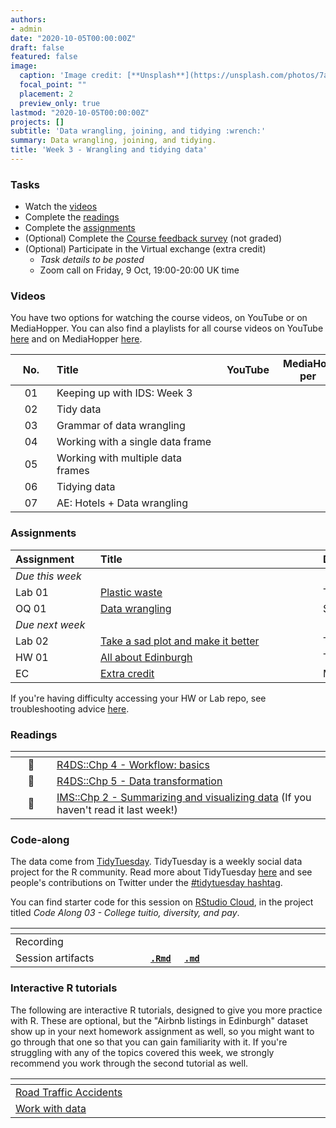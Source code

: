 ```yaml
---
authors:
- admin
date: "2020-10-05T00:00:00Z"
draft: false
featured: false
image:
  caption: 'Image credit: [**Unsplash**](https://unsplash.com/photos/7ah_4PHzSCc)'
  focal_point: ""
  placement: 2
  preview_only: true
lastmod: "2020-10-05T00:00:00Z"
projects: []
subtitle: 'Data wrangling, joining, and tidying :wrench:'
summary: Data wrangling, joining, and tidying.
title: 'Week 3 - Wrangling and tidying data'
---
```


### Tasks

- Watch the [videos](/post/03-week/#videos)
- Complete the [readings](/post/03-week/#readings)
- Complete the [assignments](/post/03-week/#assignments)
- (Optional) Complete the [Course feedback survey](https://forms.office.com/Pages/ResponsePage.aspx?id=sAafLmkWiUWHiRCgaTTcYRiRHjHRDWhOuLE_6JyNA0dUMFNaSjAxMDQyUDZHQk9ZOFMxQlZERDlMUC4u) (not graded)
- (Optional) Participate in the Virtual exchange (extra credit)
  - *Task details to be posted*
  - Zoom call on Friday, 9 Oct, 19:00-20:00 UK time

### Videos

You have two options for watching the course videos, on YouTube or on MediaHopper. You can also find a playlists for all course videos on YouTube [here](https://www.youtube.com/playlist?list=PLNUVZZ6hfXX1tyUykCWShOKZdIB0TIhtM) and on MediaHopper [here](https://media.ed.ac.uk/playlist/dedicated/183821961/1_r35z2f16/).

| <div style="width:50px;text-align:center">No.</div> | <div style="width:250px;text-align:left">Title</div> | <div style="width:80px;text-align:center">YouTube</div> | <div style="width:80px;text-align:center">MediaHopper</div> |  <div style="width:80px;text-align:center">Slides</div> | <div style="width:80px;text-align:center">Length</div> |
|:---:|:---------------------|:-------:|:-----------:|:--------:|:------:|
| 01 | Keeping up with IDS: Week 3 | [<span style='color: red;'><i class='fab fa-youtube fa-lg'></i></span>](https://youtu.be/VlfnShvjL0c) | [<span style='color: #0A1E3F;'><i class='fas fa-file-video fa-lg'></i></span>](https://media.ed.ac.uk/media/IDS+-+Week+03+-+01+-+Keeping+up+with+IDS/1_faaiztni) | [<span style='color: #4b5357;'><i class='fas fa-desktop fa-lg'></i></span>](https://ids-s1-20.github.io/slides/week-03/w3-d01-kuwids/w3-d01-kuwids.pdf) | 6:23 |
| 02 | Tidy data | [<span style='color: red;'><i class='fab fa-youtube fa-lg'></i></span>](https://youtu.be/Ux85eR3h9hw) | [<span style='color: #0A1E3F;'><i class='fas fa-file-video fa-lg'></i></span>](https://media.ed.ac.uk/media/IDS+-+Week+03+-+02+-+Tidy+data/1_lc61ottc) | [<span style='color: #4b5357;'><i class='fas fa-desktop fa-lg'></i></span>](https://ids-s1-20.github.io/slides/week-03/w3-d02-tidy-data/w3-d02-tidy-data.html) | 6:46 |
| 03 | Grammar of data wrangling | [<span style='color: red;'><i class='fab fa-youtube fa-lg'></i></span>](https://youtu.be/ZCaYBES_VEk) | [<span style='color: #0A1E3F;'><i class='fas fa-file-video fa-lg'></i></span>](https://media.ed.ac.uk/media/IDS+-+Week+03+-+03+-+Grammar+of+data+wrangling/1_meyz4shf) | [<span style='color: #4b5357;'><i class='fas fa-desktop fa-lg'></i></span>](https://ids-s1-20.github.io/slides/week-03/w3-d03-grammar-wrangle/w3-d03-grammar-wrangle.html) | 13:13 |
| 04 | Working with a single data frame | [<span style='color: red;'><i class='fab fa-youtube fa-lg'></i></span>](https://youtu.be/0229Uq2hkJo) | [<span style='color: #0A1E3F;'><i class='fas fa-file-video fa-lg'></i></span>](https://media.ed.ac.uk/media/IDS+-+Week+03+-+04+-+Working+with+a+single+data+frame/1_bismxagl) | [<span style='color: #4b5357;'><i class='fas fa-desktop fa-lg'></i></span>](https://ids-s1-20.github.io/slides/week-03/w3-d04-single-df/w3-d04-single-df.html) | 32:15 |
| 05 | Working with multiple data frames | [<span style='color: red;'><i class='fab fa-youtube fa-lg'></i></span>](https://youtu.be/VdV5ABsaf5Y) | [<span style='color: #0A1E3F;'><i class='fas fa-file-video fa-lg'></i></span>](https://media.ed.ac.uk/media/IDS+-+Week+03+-+05+-+Working+with+multiple+data+frames/1_pz5t7dhx) | [<span style='color: #4b5357;'><i class='fas fa-desktop fa-lg'></i></span>](https://ids-s1-20.github.io/slides/week-03/w3-d05-multi-df/w3-d05-multi-df.html) | 17:26 |
| 06 | Tidying data | [<span style='color: red;'><i class='fab fa-youtube fa-lg'></i></span>](https://youtu.be/x3KM5uxaFdI) | [<span style='color: #0A1E3F;'><i class='fas fa-file-video fa-lg'></i></span>](https://media.ed.ac.uk/media/IDS+-+Week+03+-+06+-+Tidying+data/1_wa4tmotd) | [<span style='color: #4b5357;'><i class='fas fa-desktop fa-lg'></i></span>](https://ids-s1-20.github.io/slides/week-03/w3-d06-tidying/w3-d06-tidying.html) | 20:14 |
| 07 | AE: Hotels + Data wrangling |[<span style='color: red;'><i class='fab fa-youtube fa-lg'></i></span>](https://youtu.be/BXlOd4EYQrI) | [<span style='color: #0A1E3F;'><i class='fas fa-file-video fa-lg'></i></span>](https://media.ed.ac.uk/media/IDS+-+Week+03+-+07+-+AEA+Hotels+%2B+Data+wrangling/1_nua37qzj) |  | 30:58 | 

### Assignments

| <div style="width:120px;text-align:left">Assignment</div> | <div style="width:340px;text-align:left">Title</div> | <div style="width:200px;text-align:left">Due</div> |
|:---|:---|:---|
| *Due this week* | | |
| Lab 01 | [Plastic waste](https://ids-s1-20.github.io/labs/lab-01/lab-01-plastic-waste.html) | Tue, 6 Oct, 16:00 UK |
| OQ 01  | [Data wrangling](https://minecr.shinyapps.io/02-datawrangle/) | Sun, 11 Oct, 23:59 UK |
| *Due next week* | | |
| Lab 02 | [Take a sad plot and make it better](https://ids-s1-20.github.io/labs/lab-02/lab-02-sad-plot.html) | Tue, 13 Oct, 16:00 UK |
| HW 01 | [All about Edinburgh](https://ids-s1-20.github.io/labs/hw-01/hw-01-edinburgh.html) | Thur, 15 Oct, 16:00 UK |
| EC    | [Extra credit](/extra-credit/extra-credit-02.html) | Multiple (see assignment) |

If you're having difficulty accessing your HW or Lab repo, see troubleshooting advice [here](/troubleshoot/github-org.html).

### Readings

| <div style="width:50px"></div>  | <div style="width:420px"></div>  |  <div style="width:200px"></div> |
|:---:|:---|:---:|
| :open_book: | [R4DS::Chp 4 - Workflow: basics](https://r4ds.had.co.nz/workflow-basics.html) | **Required** |
| :open_book: | [R4DS::Chp 5 - Data transformation](https://r4ds.had.co.nz/transform.html) | **Required** |
| :open_book: | [IMS::Chp 2 - Summarizing and visualizing data](https://openintro-ims.netlify.app/summarizing-visualizing-data.html) (If you haven't read it last week!) | **Required** |

### Code-along

The data come from [TidyTuesday](https://github.com/rfordatascience/tidytuesday/blob/master/data/2020/2020-09-29/readme.md). TidyTuesday is a weekly social data project for the R community. Read more about TidyTuesday [here](https://github.com/rfordatascience/tidytuesday) and see people's contributions on Twitter under the [#tidytuesday hashtag](https://twitter.com/search?q=tidytuesday&src=typed_query). 

You can find starter code for this session on [RStudio Cloud](https://rstudio.cloud/), in the project titled *Code Along 03 - College tuitio, diversity, and pay*.

| <div style="width:200px"></div>  | <div style="width:480px"></div>  |
|:---|:---|
| Recording | [<span style="color: red;"><i class="fab fa-youtube fa-lg"></i></span>](https://youtu.be/Ycpwmn62aOA) &nbsp;&nbsp;&nbsp;&nbsp;&nbsp; [<span style="color: #0A1E3F;"><i class="fas fa-file-video fa-lg"></i></span>](https://media.ed.ac.uk/media/IDS+-+Week+03+-+Code+along/1_tm65h61m) |
| Session artifacts | [**`.Rmd`**](https://github.com/ids-s1-20/code-along/blob/master/03-code-along/college.Rmd) &nbsp;&nbsp;&nbsp; [**`.md`**](https://github.com/ids-s1-20/code-along/blob/master/03-code-along/college.md) |

### Interactive R tutorials

The following are interactive R tutorials, designed to give you more practice with R. These are optional, but the "Airbnb listings in Edinburgh" dataset show up in your next homework assignment as well, so you might want to go through that one so that you can gain familiarity with it. If you're struggling with any of the topics covered this week, we strongly recommend you work through the second tutorial as well.

|  <div style="width:480px"></div>  |  <div style="width:200px"></div>  |
|:---|:---|
| [Road Traffic Accidents](https://minecr.shinyapps.io/dsbox-02-accidents/) | Related to HW 01 |
| [Work with data](https://rstudio.cloud/learn/primers/2)         | Extra practice   |
